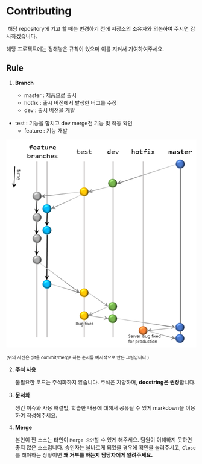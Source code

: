 # Contributing

​	해당 repository에 기고 할 때는 변경하기 전에 저장소의 소유자와 의논하여 주시면 감사하겠습니다.

해당 프로젝트에는 정해놓은 규칙이 있으며 이를 지켜서 기여하여주세요.



## Rule

1. **Branch**

   - master : 제품으로 출시
   - hotfix : 출시 버전에서 발생한 버그를 수정
   - dev : 출시 버전을 개발
- test : 기능을 합치고 dev merge전 기능 및 작동 확인
   - feature : 기능 개발 

![commit/merge 하는 순서를 예시](./docs/img/git-flow.PNG)

<small>(위의 사진은 git을 commit/merge 하는 순서를 예시적으로 만든 그림입니다.)</small>



2. **주석 사용**

   불필요한 코드는 주석화하지 않습니다. 주석은 지양하며, **docstring은 권장**합니다.

   

3. **문서화**

   생긴 이슈와 사용 해결법, 학습한 내용에 대해서 공유될 수 있게 markdown을 이용하여 작성해주세요.



4. **Merge**

   본인이 짠 소스는 타인이 `Merge 승인`할 수 있게 해주세요. 팀원이 이해하지 못하면 좋지 않은 소스입니다. 승인자는 올바르게 되었을 경우에 확인을 눌러주시고, `Close`를 해야하는 상황이면 **왜 거부를 하는지 담당자에게 알려주세요.**

